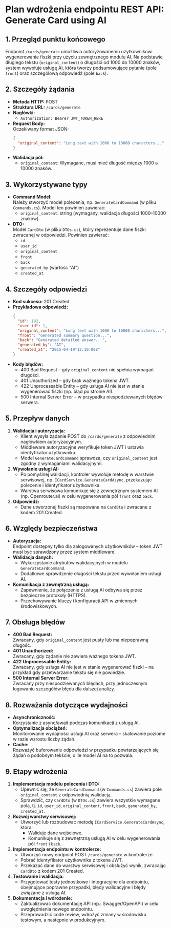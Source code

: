 # Plan wdrożenia endpointu REST API: Generate Card using AI

## 1. Przegląd punktu końcowego
Endpoint `/cards/generate` umożliwia autoryzowanemu użytkownikowi wygenerowanie fiszki przy użyciu zewnętrznego modułu AI. Na podstawie długiego tekstu (`original_content`) o długości od 1000 do 10000 znaków, system wywołuje usługę AI, która tworzy podsumowujące pytanie (pole `front`) oraz szczegółową odpowiedź (pole `back`).

## 2. Szczegóły żądania
- **Metoda HTTP:** POST  
- **Struktura URL:** `/cards/generate`  
- **Nagłówki:**  
  - `Authorization: Bearer JWT_TOKEN_HERE`
- **Request Body:**  
  Oczekiwany format JSON:
  ```json
  {
    "original_content": "Long text with 1000 to 10000 characters..."
  }
  ```
- **Walidacja pól:**  
  - `original_content`: Wymagane, musi mieć długość między 1000 a 10000 znaków.

## 3. Wykorzystywane typy
- **Command Model:**  
  Należy stworzyć model polecenia, np. `GenerateCardCommand` (w pliku `Commands.cs`). Model ten powinien zawierać:
  - `original_content`: string (wymagany, walidacja długości 1000–10000 znaków).
- **DTO:**  
  Model `CardDto` (w pliku `DTOs.cs`), który reprezentuje dane fiszki zwracanej w odpowiedzi. Powinien zawierać:
  - `id`
  - `user_id`
  - `original_content`
  - `front`
  - `back`
  - `generated_by` (wartość "AI")
  - `created_at`

## 4. Szczegóły odpowiedzi
- **Kod sukcesu:** 201 Created  
- **Przykładowa odpowiedź:**
  ```json
  {
    "id": 102,
    "user_id": 1,
    "original_content": "Long text with 1000 to 10000 characters...",
    "front": "Generated summary question...",
    "back": "Generated detailed answer...",
    "generated_by": "AI",
    "created_at": "2025-04-19T12:10:00Z"
  }
  ```
- **Kody błędów:**  
  - 400 Bad Request – gdy `original_content` nie spełnia wymagań długości.
  - 401 Unauthorized – gdy brak ważnego tokena JWT.
  - 422 Unprocessable Entity – gdy usługa AI nie jest w stanie wygenerować fiszki (np. błąd po stronie AI).
  - 500 Internal Server Error – w przypadku niespodziewanych błędów serwera.

## 5. Przepływ danych
1. **Walidacja i autoryzacja:**  
   - Klient wysyła żądanie POST do `/cards/generate` z odpowiednim nagłówkiem autoryzacyjnym.
   - Middleware autoryzacyjne weryfikuje token JWT i ustawia identyfikator użytkownika.
   - Model `GenerateCardCommand` sprawdza, czy `original_content` jest zgodny z wymaganiami walidacyjnymi.
2. **Wywołanie usługi AI:**  
   - Po pomyślnej walidacji, kontroler wywołuje metodę w warstwie serwisowej, np. `ICardService.GenerateCardAsync`, przekazując polecenie i identyfikator użytkownika.
   - Warstwa serwisowa komunikuje się z zewnętrznym systemem AI (np. Openrouter.ai) w celu wygenerowania pól `front` oraz `back`.
3. **Odpowiedź:**  
   - Dane utworzonej fiszki są mapowane na `CardDto` i zwracane z kodem 201 Created.

## 6. Względy bezpieczeństwa
- **Autoryzacja:**  
  Endpoint dostępny tylko dla zalogowanych użytkowników – token JWT musi być sprawdzony przez system middleware.
- **Walidacja danych:**  
  - Wykorzystanie atrybutów walidacyjnych w modelu `GenerateCardCommand`.
  - Dodatkowe sprawdzenie długości tekstu przed wywołaniem usługi AI.
- **Komunikacja z zewnętrzną usługą:**  
  - Zapewnienie, że połączenie z usługą AI odbywa się przez bezpieczne protokoły (HTTPS).
  - Przechowywanie kluczy i konfiguracji API w zmiennych środowiskowych.

## 7. Obsługa błędów
- **400 Bad Request:**  
  Zwracany, gdy `original_content` jest pusty lub ma niepoprawną długość.
- **401 Unauthorized:**  
  Zwracany, gdy żądanie nie zawiera ważnego tokena JWT.
- **422 Unprocessable Entity:**  
  Zwracany, gdy usługa AI nie jest w stanie wygenerować fiszki – na przykład gdy przetwarzanie tekstu się nie powiedzie.
- **500 Internal Server Error:**  
  Zwracany przy niespodziewanych błędach, przy jednoczesnym logowaniu szczegółów błędu dla dalszej analizy.

## 8. Rozważania dotyczące wydajności
- **Asynchroniczność:**  
  Korzystanie z async/await podczas komunikacji z usługą AI.
- **Optymalizacja obciążeń:**  
  Monitorowanie wydajności usługi AI oraz serwera – skalowanie poziome w razie wzrostu liczby żądań.
- **Cache:**  
  Rozważyć buforowanie odpowiedzi w przypadku powtarzających się żądań o podobnym tekście, o ile model AI na to pozwala.

## 9. Etapy wdrożenia
1. **Implementacja modelu polecenia i DTO:**  
   - Upewnić się, że `GenerateCardCommand` (w `Commands.cs`) zawiera pole `original_content` z odpowiednią walidacją.
   - Sprawdzić, czy `CardDto` (w `DTOs.cs`) zawiera wszystkie wymagane pola, tj. `id`, `user_id`, `original_content`, `front`, `back`, `generated_by`, `created_at`.
2. **Rozwój warstwy serwisowej:**  
   - Utworzyć lub rozbudować metodę `ICardService.GenerateCardAsync`, która:
     - Waliduje dane wejściowe.
     - Komunikuje się z zewnętrzną usługą AI w celu wygenerowania pól `front` i `back`.     
3. **Implementacja endpointu w kontrolerze:**  
   - Utworzyć nowy endpoint POST `/cards/generate` w kontrolerze.
   - Pobrać identyfikator użytkownika z tokena JWT.
   - Przekazać dane do warstwy serwisowej i obsłużyć wynik, zwracając `CardDto` z kodem 201 Created.
4. **Testowanie i walidacja:**  
   - Przygotować testy jednostkowe i integracyjne dla endpointu, obejmujące poprawne przypadki, błędy walidacyjne i błędy związane z usługą AI.
5. **Dokumentacja i wdrożenie:**  
   - Zaktualizować dokumentację API (np.: Swagger/OpenAPI) w celu uwzględnienia nowego endpointu.
   - Przeprowadzić code review, wdrożyć zmiany w środowisku testowym, a następnie w produkcyjnym.
